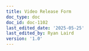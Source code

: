 ```yaml
---
title: Video Release Form
doc_type: doc
doc_id: doc-1102
last_edited_date: '2025-05-25'
last_edited_by: Ryan Laird
version: '1.0'
---
```



